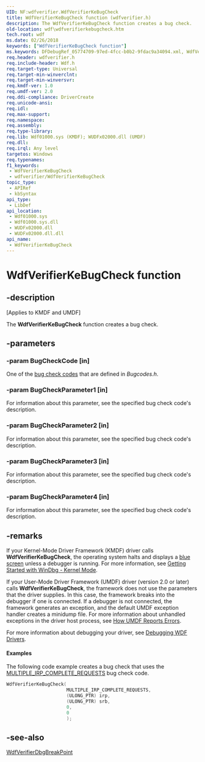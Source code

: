 ```yaml
---
UID: NF:wdfverifier.WdfVerifierKeBugCheck
title: WdfVerifierKeBugCheck function (wdfverifier.h)
description: The WdfVerifierKeBugCheck function creates a bug check.
old-location: wdf\wdfverifierkebugcheck.htm
tech.root: wdf
ms.date: 02/26/2018
keywords: ["WdfVerifierKeBugCheck function"]
ms.keywords: DFDebugRef_05774709-97ed-4fcc-b0b2-9fdac9a34094.xml, WdfVerifierKeBugCheck, WdfVerifierKeBugCheck function, kmdf.wdfverifierkebugcheck, wdf.wdfverifierkebugcheck, wdfverifier/WdfVerifierKeBugCheck
req.header: wdfverifier.h
req.include-header: Wdf.h
req.target-type: Universal
req.target-min-winverclnt: 
req.target-min-winversvr: 
req.kmdf-ver: 1.0
req.umdf-ver: 2.0
req.ddi-compliance: DriverCreate
req.unicode-ansi: 
req.idl: 
req.max-support: 
req.namespace: 
req.assembly: 
req.type-library: 
req.lib: Wdf01000.sys (KMDF); WUDFx02000.dll (UMDF)
req.dll: 
req.irql: Any level
targetos: Windows
req.typenames: 
f1_keywords:
 - WdfVerifierKeBugCheck
 - wdfverifier/WdfVerifierKeBugCheck
topic_type:
 - APIRef
 - kbSyntax
api_type:
 - LibDef
api_location:
 - Wdf01000.sys
 - Wdf01000.sys.dll
 - WUDFx02000.dll
 - WUDFx02000.dll.dll
api_name:
 - WdfVerifierKeBugCheck
---
```


# WdfVerifierKeBugCheck function


## -description

<p class="CCE_Message">[Applies to KMDF and UMDF]</p>

The <b>WdfVerifierKeBugCheck</b> function creates a bug check.

## -parameters

### -param BugCheckCode [in]


One of the <a href="/windows-hardware/drivers/debugger/bug-check-code-reference2">bug check codes</a> that are defined in <i>Bugcodes.h</i>.

### -param BugCheckParameter1 [in]


For information about this parameter, see the specified bug check code's description.

### -param BugCheckParameter2 [in]


For information about this parameter, see the specified bug check code's description.

### -param BugCheckParameter3 [in]


For information about this parameter, see the specified bug check code's description.

### -param BugCheckParameter4 [in]


For information about this parameter, see the specified bug check code's description.

## -remarks

If your Kernel-Mode Driver Framework (KMDF) driver calls <b>WdfVerifierKeBugCheck</b>, the operating system halts and displays a <a href="/windows-hardware/drivers/debugger/blue-screen-data">blue screen</a> unless a debugger is running. For more information, see  [Getting Started with WinDbg - Kernel Mode](/windows-hardware/drivers/debugger/getting-started-with-windbg--kernel-mode-).

If your  User-Mode Driver Framework (UMDF) driver (version 2.0 or later) calls <b>WdfVerifierKeBugCheck</b>, the framework does not use  the parameters that the driver supplies.   In this case, the framework breaks into the debugger if one is connected. If a debugger is not connected, the framework generates an exception, and the default UMDF exception handler creates a minidump file. For more information about unhandled exceptions in the driver host process, see <a href="/windows-hardware/drivers/wdf/how-umdf-reports-errors">How UMDF Reports Errors</a>.

For more information about debugging your driver, see <a href="/windows-hardware/drivers/wdf/debugging-a-wdf-driver">Debugging WDF Drivers</a>.


#### Examples

The following code example creates a bug check that uses the <a href="/windows-hardware/drivers/debugger/bug-check-0x44--multiple-irp-complete-requests">MULTIPLE_IRP_COMPLETE_REQUESTS</a> bug check code.

```cpp
WdfVerifierKeBugCheck(
                      MULTIPLE_IRP_COMPLETE_REQUESTS,
                      (ULONG_PTR) irp,
                      (ULONG_PTR) srb,
                      0,
                      0
                      );
```

## -see-also

<a href="/windows-hardware/drivers/ddi/wdfverifier/nf-wdfverifier-wdfverifierdbgbreakpoint">WdfVerifierDbgBreakPoint</a>
